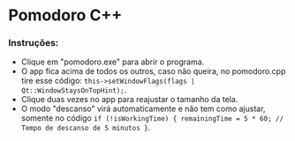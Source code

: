 # Pomodoro C++

### Instruções:
- Clique em "pomodoro.exe" para abrir o programa.
- O app fica acima de todos os outros, caso não queira, no pomodoro.cpp tire esse código: `this->setWindowFlags(flags | Qt::WindowStaysOnTopHint);`.
- Clique duas vezes no app para reajustar o tamanho da tela.
- O modo "descanso" virá automaticamente e não tem como ajustar, somente no código `if (!isWorkingTime) { remainingTime = 5 * 60; // Tempo de descanso de 5 minutos }`.
